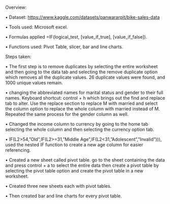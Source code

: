 Overview:

•	Dataset: https://www.kaggle.com/datasets/panwararpit/bike-sales-data

•	Tools used: Microsoft excel.

•	Formulas applied =IF(logical_test, [value_if_true], [value_if_false]).

•	Functions used: Pivot Table, slicer, bar and line charts.


Steps taken:

•	The first step is to remove duplicates by selecting the entire worksheet and then going to the data tab and selecting the remove duplicate option which removes all the duplicate values. 26 duplicate values were found, and 1000 unique values remain.

•	changing the abbreviated names for marital status and gender to their full names. Keyboard shortcut: control + h which brings out the find and replace tab to alter. Use the replace section to replace M with married and select the column option to replace the whole column with married instead of M. Repeated the same process for the gender column as well.

•	Changed the income column to currency by going to the home tab selecting the whole column and then selecting the currency option tab.

•	IF(L2>54,”Old”,IF(L2>=31,”Middle Age”,IF(L2<31,”Adolescent”,”Invalid”))), used the nested IF function to create a new age column for easier referencing. 

•	Created a new sheet called pivot table. go to the sheet containing the data and press control + a to select the entire data then create a pivot table by selecting the pivot table option and create the pivot table in a new worksheet.

•	Created three new sheets each with pivot tables.

•	Then created bar and line charts for every pivot table.


